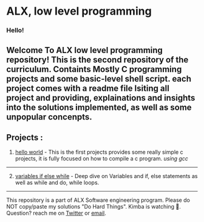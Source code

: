# ALX, low level programming
### Hello!

Welcome To ALX low level programming repository! This is the second repository of the curriculum. Containts Mostly C programming projects
and some basic-level shell script. each project comes with a readme file lsiting all project and providing, explainations and insights into
the solutions implemented, as well as some unpopular concenpts.
---
## Projects :
1. [hello world]( https://github.com/sbe4658/alx-low_level_programming/tree/main/0x00-hello_world "0x00") - This is the first projects provides some really simple c projects, it is fully focused on how to compile a c
program. *using gcc*
---
2. [variables if else while](https://github.com/sbe4658/alx-low_level_programming/tree/main/0x01-variables_if_else_while "0x01") - Deep dive on Variables and if, else statements as well as while and do, while loops.
___
This repository is a part of ALX Software engineering program. Please do NOT copy/paste my solutions "Do Hard Things".
Kimba is watching :lion:.
Question? reach me on [Twitter](https://twitter.com/xSALINKOx "twitter") or [email](salekbenelhabchi@gmail.com "email").
